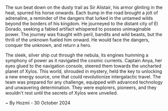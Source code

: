 
The sun beat down on the dusty trail as Sir Alistair, his armor glinting in the heat, spurred his horse onwards.  Each bump in the road brought a jolt of adrenaline, a reminder of the dangers that lurked in the untamed wilds beyond the borders of his kingdom.  He journeyed to the distant city of El Dorado, seeking a fabled artifact whispered to possess unimaginable power.  The journey was fraught with peril, bandits and wild beasts, but the thrill of the unknown fueled him onward.  He would face the dangers, conquer the unknown, and return a hero. 

The sleek, silver ship cut through the nebula, its engines humming a symphony of power as it navigated the cosmic currents. Captain Anya, her eyes glued to the navigation console, steered them towards the uncharted planet of Xylos.  This world, shrouded in mystery, held the key to unlocking a new energy source, one that could revolutionize intergalactic travel.  The team was prepared for any challenge, equipped with advanced technology and unwavering determination.  They were explorers, pioneers, and they wouldn't rest until the secrets of Xylos were unveiled. 

~ By Hozmi - 30 October 2024
